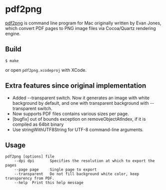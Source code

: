 pdf2png
===========

[pdf2png](http://www.evanjones.ca/pdf2png.html) is command line program for Mac originally written by Evan Jones, 
which convert PDF pages to PNG image files via Cocoa/Quartz rendering engine.

## Build

    $ make

or open `pdf2png.xcodeproj` with XCode.

## Extra features since original implementation

- Added --transparent switch. Now it generates an image with white background by default, and one with transparent background with --transparent switch.
- Now supports PDF files contains various sizes per page.
- [bugfix] out of bounds exception on removeObjectAtIndex, if it is compiled as 64bit binary
- Use stringWithUTF8String for UTF-8 command-line arguments.

## Usage

    pdf2png [options] file
        --dpi dpi       Specifies the resolution at which to export the pages
        --page page     Single page to export
        --transparent   Do not fill background white color, keep transparency from PDF.
        --help  Print this help message
